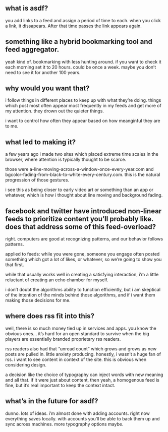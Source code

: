 ## what is asdf?

you add links to a feed and assign a period of time to each. when you click a link, it dissapears. After that time passes the link appears again.

## something like a hybrid bookmarking tool and feed aggregator.

yeah kind of. bookmarking with less hunting around. if you want to check it each morning set it to 20 hours. could be once a week. maybe you don’t need to see it for another 100 years.

## why would you want that?

i follow things in different places to keep up with what they’re doing. things which post most often appear most frequently in my feeds and get more of my attention. they drown out the quieter things.

i want to control how often they appear based on how meanginful they are to me.

## what led to making it?

a few years ago i made two sites which placed extreme time scales in the browser, where attention is typically thought to be scarce.

those were a-line-moving-across-a-window-once-every-year.com and bgcolor-fading-from-black-to-white-every-century.com. this is the natural progression of those gestures.

i see this as being closer to early video art or something than an app or whatever, which is how i thought about line moving and background fading.

## facebook and twitter have introduced non-linear feeds to prioritize content you’ll probably like. does that address some of this feed-overload?

right. computers are good at recognizing patterns, and our behavior follows patterns.

applied to feeds: while you were gone, someone you engage often posted something which got a lot of likes, or whatever, so we’re going to show you that first.

while that usually works well in creating a satisfying interaction, i’m a little reluctant of creating an echo chamber for myself.

i don’t doubt the algorithms ability to function efficiently, but i am skeptical of the intention of the minds behind those algorithms, and if i want them making those decisions for me.

## where does rss fit into this?

well, there is so much money tied up in services and apps. you know the obvious ones… it’s hard for an open standard to survive when the big players are essentially branded proprietary rss readers.

rss readers also had that “unread count” which grows and grows as new posts are pulled in. little anxiety producing. honestly, i wasn’t a huge fan of rss. i want to see content in context of the site. this is obvious when considering design.

a decision like the choice of typography can inject words with new meaning and all that. if it were just about content, then yeah, a homogenous feed is fine, but it’s real important to keep the context intact.

## what’s in the future for asdf?

dunno. lots of ideas. i’m almost done with adding accounts. right now everything saves locally. with accounts you’ll be able to back them up and sync across machines. more typography options maybe.
